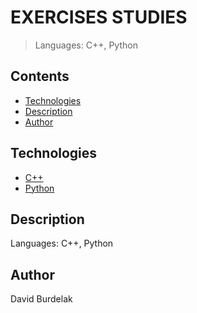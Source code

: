 # EXERCISES STUDIES

> Languages: C++, Python

## Contents

- [Technologies](#technologies)
- [Description](#description)
- [Author](#author)

## Technologies

- [C++](https://github.com/davidburdelak/exercises-studies/tree/master/c%2B%2B)
- [Python](https://github.com/davidburdelak/exercises-studies/tree/master/python)

## Description

Languages: C++, Python

## Author

David Burdelak
